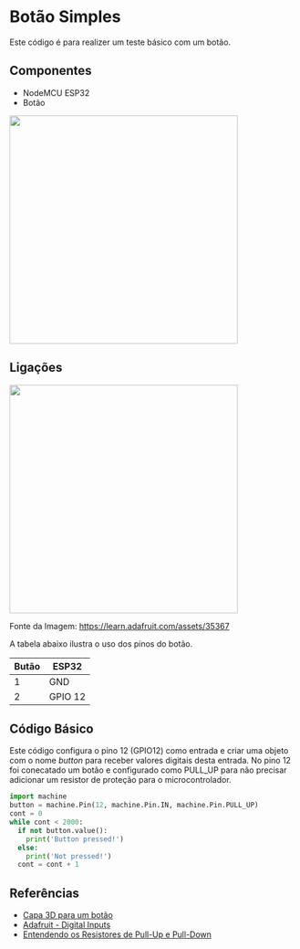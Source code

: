 # Botão Simples

Este código é para realizer um teste básico com um botão.

## Componentes

- NodeMCU ESP32
- Botão

<img src="https://user-images.githubusercontent.com/19957124/200216223-650fc796-49dd-4989-b713-6407700f4375.jpg" width="400">

## Ligações

<img src="https://cdn-learn.adafruit.com/assets/assets/000/035/367/original/microcontrollers_micropython_huzzah_button.png?1472798079" width="400">

Fonte da Imagem: https://learn.adafruit.com/assets/35367

A tabela abaixo ilustra o uso dos pinos do botão.

| Butão | ESP32   |
| ----- | ------- |
| 1     | GND     |
| 2     | GPIO 12 |

## Código Básico

Este código configura o pino 12 (GPIO12) como entrada e criar uma objeto com o nome _button_ para receber valores digitais desta entrada. No pino 12 foi conecatado um botão e configurado como PULL_UP para não precisar adicionar um resistor de proteção para o microcontrolador.

```python
import machine
button = machine.Pin(12, machine.Pin.IN, machine.Pin.PULL_UP)
cont = 0
while cont < 2000:
  if not button.value():
    print('Button pressed!')
  else:
    print('Not pressed!')
  cont = cont + 1
```

## Referências

- [Capa 3D para um botão](https://youtu.be/yc6e4zKoOgY)
- [Adafruit - Digital Inputs](https://learn.adafruit.com/micropython-hardware-digital-i-slash-o/digital-inputs)
- [Entendendo os Resistores de Pull-Up e Pull-Down](https://blog.eletrogate.com/entendendo-os-resistores-de-pull-up-e-pull-down/)
